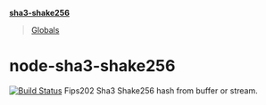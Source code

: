 **[sha3-shake256](README.md)**

> [Globals](globals.md)

# node-sha3-shake256
[![Build Status](https://travis-ci.com/aellison5505/node-sha3-shake256.svg?branch=main)](https://travis-ci.com/aellison5505/node-sha3-shake256)
Fips202 Sha3 Shake256 hash from buffer or stream.
